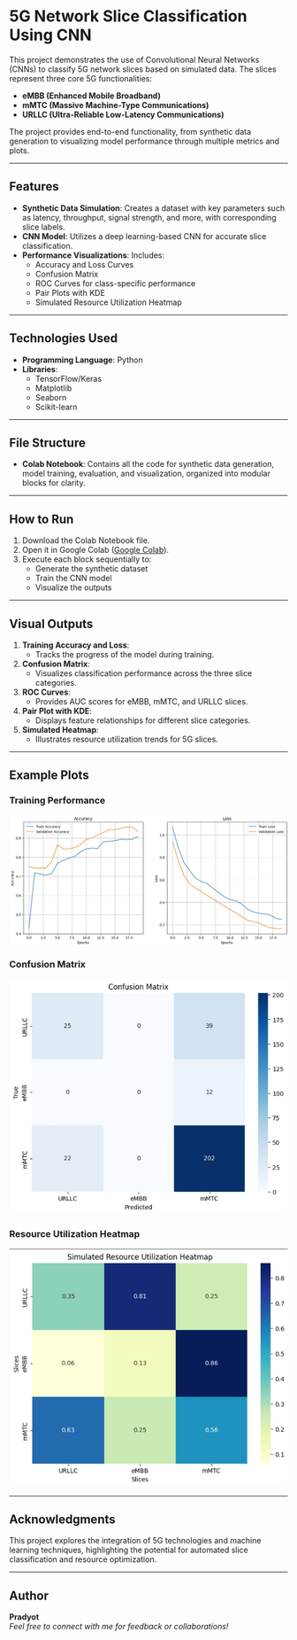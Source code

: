 # 5G Network Slice Classification Using CNN  

This project demonstrates the use of Convolutional Neural Networks (CNNs) to classify 5G network slices based on simulated data. The slices represent three core 5G functionalities:  
- **eMBB (Enhanced Mobile Broadband)**  
- **mMTC (Massive Machine-Type Communications)**  
- **URLLC (Ultra-Reliable Low-Latency Communications)**  

The project provides end-to-end functionality, from synthetic data generation to visualizing model performance through multiple metrics and plots.  

---

## Features  
- **Synthetic Data Simulation**: Creates a dataset with key parameters such as latency, throughput, signal strength, and more, with corresponding slice labels.  
- **CNN Model**: Utilizes a deep learning-based CNN for accurate slice classification.  
- **Performance Visualizations**: Includes:  
  - Accuracy and Loss Curves  
  - Confusion Matrix  
  - ROC Curves for class-specific performance  
  - Pair Plots with KDE  
  - Simulated Resource Utilization Heatmap  

---

## Technologies Used  
- **Programming Language**: Python  
- **Libraries**:  
  - TensorFlow/Keras  
  - Matplotlib  
  - Seaborn  
  - Scikit-learn  

---

## File Structure  
- **Colab Notebook**: Contains all the code for synthetic data generation, model training, evaluation, and visualization, organized into modular blocks for clarity.  

---

## How to Run  
1. Download the Colab Notebook file.  
2. Open it in Google Colab ([Google Colab](https://colab.research.google.com/drive/1YXNBPb4X7P7UnYur0wBrKWtmH7uH2Yz_?usp=sharing)).  
3. Execute each block sequentially to:  
   - Generate the synthetic dataset  
   - Train the CNN model  
   - Visualize the outputs  

---

## Visual Outputs  
1. **Training Accuracy and Loss**:  
   - Tracks the progress of the model during training.  
2. **Confusion Matrix**:  
   - Visualizes classification performance across the three slice categories.  
3. **ROC Curves**:  
   - Provides AUC scores for eMBB, mMTC, and URLLC slices.  
4. **Pair Plot with KDE**:  
   - Displays feature relationships for different slice categories.  
5. **Simulated Heatmap**:  
   - Illustrates resource utilization trends for 5G slices.  

---

## Example Plots  
### Training Performance  
![Accuracy and Loss Example](https://github.com/pradyot29/Deep-Learning-Based-Framework-for-Network-Slice-Optimization-in-5G-Networks/blob/main/accuracy-loss.jpg)

### Confusion Matrix  
![Confusion Matrix Example](https://github.com/pradyot29/Deep-Learning-Based-Framework-for-Network-Slice-Optimization-in-5G-Networks/blob/main/confusion-matrix.jpg)

### Resource Utilization Heatmap  
![Heatmap Example](https://github.com/pradyot29/Deep-Learning-Based-Framework-for-Network-Slice-Optimization-in-5G-Networks/blob/main/heatmap.jpg)

---

## Acknowledgments  
This project explores the integration of 5G technologies and machine learning techniques, highlighting the potential for automated slice classification and resource optimization.  

---

## Author  
**Pradyot**  
*Feel free to connect with me for feedback or collaborations!*  
